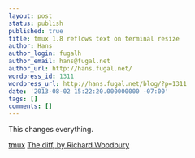```yaml
---
layout: post
status: publish
published: true
title: tmux 1.8 reflows text on terminal resize
author: Hans
author_login: fugalh
author_email: hans@fugal.net
author_url: http://hans.fugal.net/
wordpress_id: 1311
wordpress_url: http://hans.fugal.net/blog/?p=1311
date: '2013-08-02 15:22:20.000000000 -07:00'
tags: []
comments: []
---
```

This changes everything.

<a href="http://tmux.sourceforge.net/" title="tmux">tmux</a>
<a href="http://sourceforge.net/p/tmux/tmux-code/ci/8903c1f167839569b7514508b38988aa6486575c/" title="The diff">The diff, by Richard Woodbury</a>
